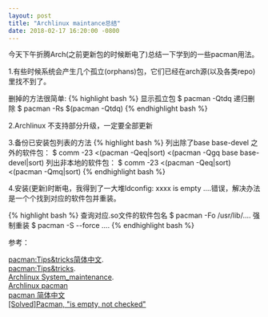 ```yaml
---
layout: post
title: "Archlinux maintance总结"
date: 2018-02-17 16:20:00 -0800
---
```


今天下午折腾Arch(之前更新包的时候断电了)总结一下学到的一些pacman用法。

1.有些时候系统会产生几个孤立(orphans)包，它们已经在arch源(以及各类repo)里找不到了。

删掉的方法很简单:
{% highlight bash %}
显示孤立包
$ pacman -Qtdq
递归删除
$ pacman -Rs $(pacman -Qtdq)
{% endhighlight bash %}

2.Archlinux 不支持部分升级，一定要全部更新

3.备份已安装包列表的方法
{% highlight bash %}
列出除了base base-devel 之外的软件包：
$ comm -23 <(pacman -Qeq|sort) <(pacman -Qgq base base-devel|sort)
列出非本地的软件包：
$ comm -23 <(pacman -Qeq|sort) <(pacman -Qmq|sort)
{% endhighlight bash %}

4.安装(更新)时断电，我得到了一大堆ldconfig: xxxx is empty ....错误，解决办法是一个个找到对应的软件包并重装。

{% highlight bash %}
查询对应.so文件的软件包名
$ pacman -Fo /usr/lib/....
强制重装
$ pacman -S --force ....
{% endhighlight bash %}

参考：

[pacman:Tips&tricks简体中文](https://wiki.archlinux.org/index.php/Pacman/Tips_and_tricks_(简体中文)). <br>
[pacman:Tips&tricks](https://wiki.archlinux.org/index.php/Pacman/Tips_and_tricks). <br>
[Archlinux System_maintenance](https://wiki.archlinux.org/index.php/System_maintenance). <br>
[Archlinux pacman](https://wiki.archlinux.org/index.php/Pacman) <br>
[pacman 简体中文](https://wiki.archlinux.org/index.php/Pacman_(简体中文)) <br>
[[Solved]Pacman, "is empty, not checked"](https://bbs.archlinux.org/viewtopic.php?id=215731)
